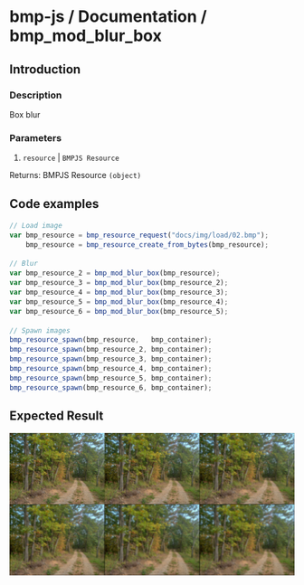 # bmp-js / Documentation / bmp_mod_blur_box
## Introduction

### Description

Box blur

### Parameters

1. `resource` | `BMPJS Resource`

Returns: BMPJS Resource `(object)`

## Code examples

```js
// Load image
var bmp_resource = bmp_resource_request("docs/img/load/02.bmp");
    bmp_resource = bmp_resource_create_from_bytes(bmp_resource);

// Blur
var bmp_resource_2 = bmp_mod_blur_box(bmp_resource);
var bmp_resource_3 = bmp_mod_blur_box(bmp_resource_2);
var bmp_resource_4 = bmp_mod_blur_box(bmp_resource_3);
var bmp_resource_5 = bmp_mod_blur_box(bmp_resource_4);
var bmp_resource_6 = bmp_mod_blur_box(bmp_resource_5);

// Spawn images
bmp_resource_spawn(bmp_resource,   bmp_container);
bmp_resource_spawn(bmp_resource_2, bmp_container);
bmp_resource_spawn(bmp_resource_3, bmp_container);
bmp_resource_spawn(bmp_resource_4, bmp_container);
bmp_resource_spawn(bmp_resource_5, bmp_container);
bmp_resource_spawn(bmp_resource_6, bmp_container);
```

## Expected Result

![expected-result](./img/036.png)
